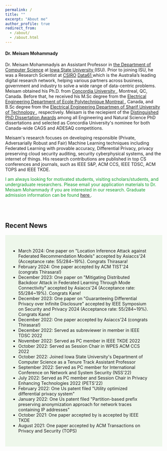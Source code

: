 ```yaml
---
permalink: /
title: ""
excerpt: "About me"
author_profile: true
redirect_from: 
  - /about/
  - /about.html
---
```


<h4 class="desktop-title">Dr. Meisam Mohammady</h4>
<p><span class="mobile-title">Dr. Meisam Mohammady</span>is an Assistant Professor in <a href="https://www.cs.iastate.edu">the Department of Computer Science</a> at <a href="https://www.iastate.edu">Iowa State University </a> (ISU). Prior to joining ISU, he was a Research Scientist at <a href="https://www.csiro.au/en/">CSIRO</a> <a href=" https://data61.csiro.au/">Data61 </a> which is the Australia’s leading digital research network, helping various partners across business, government and industry to solve a wide range of data-centric problems. Meisam obtained his Ph.D. from <a href="https://www.concordia.ca/ginacody/info-systems-eng.html"> Concordia University </a>, Montreal, QC, Canada. Before that, he received his M.Sc degree from the <a href="https://polymtl.ca/ge"> Electrical Engineering Department of Ecole Polytechnique Montreal </a>, Canada, and B.Sc degree from the <a href="https://www.ee.sharif.edu/en/"> Electrical Engineering Departmen of Sharif University of Technology </a>, respectively. Meisam is the reciepient of the  <a href="https://github.com/meisamcs/meisamcs.github.io/blob/master/Certificate.PNG"> Distinguished PhD Dissertation Awards</a> among all Engineering and Natural Science PhD dissertations and selected as Concordia University's nominee for both Canada-wide CAGS and ADESAQ competitions. 
</p>

<p>
Meisam's research focuses on developing responsible (Private, Adversarially Robust and Fair) Machine Learning techniques including Federated Learning with provable accuracy, Differential Privacy, privacy preserving cloud security auditing, security cyberphysical systems, and the internet of things. His research contributions are published in top CS conferences and journals, such as IEEE S&P, ACM CCS, IEEE TDSC, ACM TOPS and IEEE TKDE.
</p>


<p style="color: #109c28;"> I am always looking for motivated students, visiting scholars/students, and undergraduate researchers. Please email your application materials to Dr. Meisam Mohammady if you are interested in our research. Graduate admission information can be found <a href="https://www.cs.iastate.edu/computer-science-graduate-admissions"> here </a>.</p>

 <br>
  
 <br>
  
<h2>Recent News</h2>

  <ul class="blog-title-list" style="background: #eef7eb;padding: 3em">
  <li> March     2024: One paper on "Location Inference Attack against Federated Recommendation 
  Models" accepted by Asiaccs'24 (Acceptance rate: 55/284~19%). Congrats Thirasara! </li>
  <li> February  2024: One paper accepted by ACM TIST'24 (congrats Thirasara!) </li>
<li> December    2023: One paper on "Mitigating Distributed Backdoor Attack in Federated Learning 
  Through Mode Connectivity" accepted by Asiaccs'24 (Acceptance rate: 55/284~19%). Congrats Kane! </li>
  <li> December    2023: One paper on "Guaranteeing Differential Privacy over Infinite Disclosure" accepted by IEEE Symposium on Security and Privacy 2024 (Acceptance rate: 55/284~19%). Congrats Kane! </li>
  
  <li>December 2022: One paper accepted by Asiaccs'24 (congrats Thirasara!) </li>
  <li>December 2022: Served as subreviewer in  member in IEEE TDSC 2022</li>
  <li>November 2022: Served as PC member in IEEE TKDE 2022</li>
  <li>October 2022: Served as Session Chair in WPES ACM CCS 2022</li>
  <li>October 2022: Joined Iowa State University's Department of Computer Science as a Tenure Track Assistant Professor</li>
  <li>September 2022: Served as PC member for International Conference on Network and System Security (NSS'22)</li>
  <li>July 2022: Served as PC member and Session Chair in Privacy Enhancing Technologies 2022 (PETS'22) </li>
  <li>February 2022: One Us patent filed "Utility optimized differential privacy system"</li>
  <li>January 2022: One Us patent filed "Partition-based prefix preserving anonymization approach for network traces containing IP addresses"</li>
  <li>October 2021: One paper accepted by is accepted by IEEE TKDE</li>
  <li>August 2021: One paper accepted by ACM Transactions on Privacy and Security (TOPS)</li>


</ul>  

<!-- <h2>Recent Blog</h2>
{% include base_path %}
<!-- {% capture written_year %}'None'{% endcapture %}
{% for post in site.posts %}
  {% include recent-news-title.html %}
{% endfor %}
 -->
